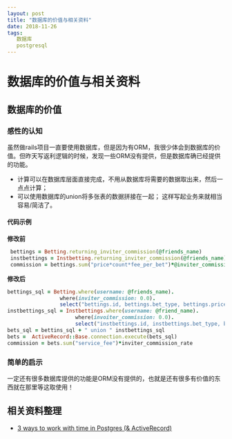 ```yaml
---
layout: post
title: "数据库的价值与相关资料"
date: 2018-11-26
tags:
   数据库
   postgresql
---
```

# 数据库的价值与相关资料

## 数据库的价值
### 感性的认知
虽然做rails项目一直要使用数据库，但是因为有ORM，我很少体会到数据库的价值。但昨天写返利逻辑的时候，发现一些ORM没有提供，但是数据库确已经提供的功能。
* 计算可以在数据库层面直接完成，不用从数据库将需要的数据取出来，然后一点点计算；
* 可以使用数据库的union将多张表的数据拼接在一起；
这样写起业务来就相当容易/简洁了。

#### 代码示例
**修改前**
```ruby
 bettings = Betting.returning_inviter_commission(@friends_name)
 instbettings = Instbetting.returning_inviter_commission(@friends_name)
 commission = bettings.sum("price*count*fee_per_bet")*@inviter_commission_rate + instbettings.sum("price*fee_per_bet")*@inviter_commission_rate
```
**修改后**
```ruby
bettings_sql = Betting.where(username: @friends_name).
                 where(inviter_commission: 0.0).
                 select("bettings.id, bettings.bet_type, bettings.price*bettins.count*bettings.fee_per_bet as service_fee,").to_sql
instbettings_sql = Instbettings.where(username: @friend_name).
                      where(invoiter_commission: 0.0).
                      select("instbettings.id, instbettings.bet_type, bettings.price*bettings.fee_per_bet as service_fee").to_sql
bets_sql = bettins_sql + " union " instbettings_sql
bets =  ActiveRecord::Base.connection.execute(bets_sql)
commission = bets.sum("service_fee")*inviter_commission_rate
```
### 简单的启示
一定还有很多数据库提供的功能是ORM没有提供的，也就是还有很多有价值的东西就在那里等这取使用！

## 相关资料整理

* [3 ways to work with time in Postgres (& ActiveRecord)](https://ducktypelabs.com/3-ways-to-work-with-time-in-postgres-and-ar/)

 

